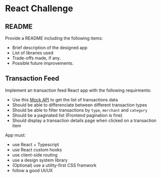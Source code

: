 # React Challenge 

## README
Provide a README including the following items:

- Brief description of the designed app
- List of libraries used
- Trade-offs made, if any.
- Possible future improvements.

## Transaction Feed
Implement an transaction feed React app with the following requirments:

- Use this [Mock API](https://glowing-adventure-49552f65.pages.github.io/data.json) to get the list of transactions data
- Should be able to differenciate between different transaction types
- Should be able to filter transactions by `type`, `merchant` and `category`
- Should be a paginated list (Frontend pagination is fine)
- Should display a transaction details page when clicked on a transaction item


App must:
- use React + Typescript
- use React custom hooks
- use client-side routing
- use a design system library
- (Optional) use a utility-first CSS framwork
- follow a good UI/UX
